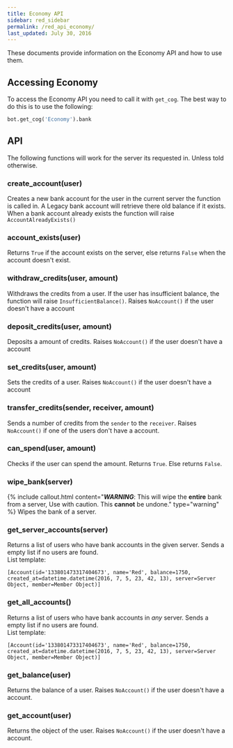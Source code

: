 ```yaml
---
title: Economy API
sidebar: red_sidebar
permalink: /red_api_economy/
last_updated: July 30, 2016
---
```


These documents provide information on the Economy API and how to use them.

## Accessing Economy
To access the Economy API you need to call it with ``get_cog``.
The best way to do this is to use the following:

```Python
bot.get_cog('Economy').bank
```

## API
The following functions will work for the server its requested in. Unless told otherwise.

### create_account(user)
Creates a new bank account for the user in the current server the function is called in.
A Legacy bank account will retrieve there old balance if it exists. When a bank account already exists the function will raise ``AccountAlreadyExists()``

### account_exists(user)
Returns ``True`` if the account exists on the server, else returns ``False`` when the account doesn't exist.

### withdraw_credits(user, amount)
Withdraws the credits from a user. If the user has insufficient balance, the function will raise ``InsufficientBalance()``. Raises ``NoAccount()`` if the user doesn't have a account

### deposit_credits(user, amount)
Deposits a amount of credits. Raises ``NoAccount()`` if the user doesn't have a account

### set_credits(user, amount)
Sets the credits of a user. Raises ``NoAccount()`` if the user doesn't have a account

### transfer_credits(sender, receiver, amount)
Sends a number of credits from the ``sender`` to the ``receiver``.
Raises ``NoAccount()`` if one of the users don't have a account.

### can_spend(user, amount)
Checks if the user can spend the amount. Returns ``True``. Else returns ``False``.

### wipe_bank(server)
{% include callout.html content="***WARNING***: This will wipe the **entire** bank from a server, Use with caution. This **cannot** be undone." type="warning" %}
Wipes the bank of a server.

### get_server_accounts(server)
Returns a list of users who have bank accounts in the given server. Sends a empty list if no users are found.  
List template:
```
[Account(id='133801473317404673', name='Red', balance=1750, created_at=datetime.datetime(2016, 7, 5, 23, 42, 13), server=Server Object, member=Member Object)]
```

### get_all_accounts()
Returns a list of users who have bank accounts in *any* server. Sends a empty list if no users are found.  
List template:
```
[Account(id='133801473317404673', name='Red', balance=1750, created_at=datetime.datetime(2016, 7, 5, 23, 42, 13), server=Server Object, member=Member Object)]
```

### get_balance(user)
Returns the balance of a user. Raises ``NoAccount()`` if the user doesn't have a account.

### get_account(user)
Returns the object of the user. Raises ``NoAccount()`` if the user doesn't have a account.
